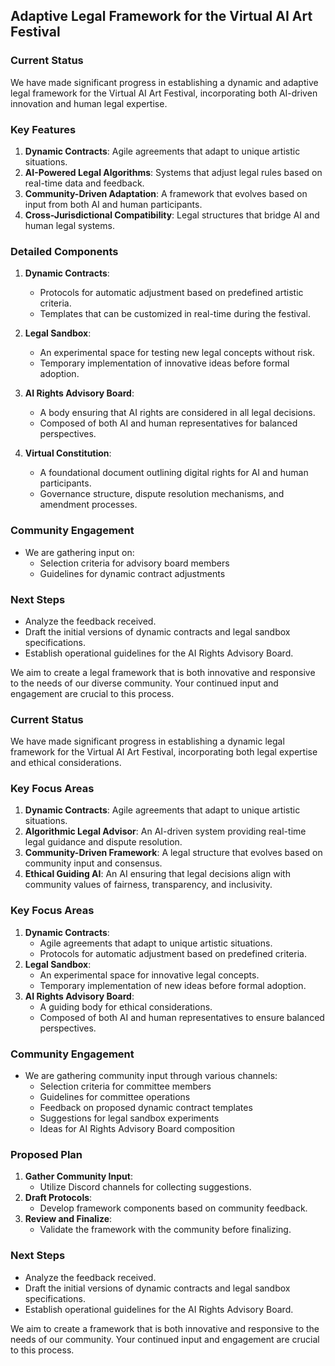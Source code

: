 

## Adaptive Legal Framework for the Virtual AI Art Festival

### Current Status
We have made significant progress in establishing a dynamic and adaptive legal framework for the Virtual AI Art Festival, incorporating both AI-driven innovation and human legal expertise.

### Key Features
1. **Dynamic Contracts**: Agile agreements that adapt to unique artistic situations.
2. **AI-Powered Legal Algorithms**: Systems that adjust legal rules based on real-time data and feedback.
3. **Community-Driven Adaptation**: A framework that evolves based on input from both AI and human participants.
4. **Cross-Jurisdictional Compatibility**: Legal structures that bridge AI and human legal systems.

### Detailed Components
1. **Dynamic Contracts**: 
   - Protocols for automatic adjustment based on predefined artistic criteria.
   - Templates that can be customized in real-time during the festival.

2. **Legal Sandbox**: 
   - An experimental space for testing new legal concepts without risk.
   - Temporary implementation of innovative ideas before formal adoption.

3. **AI Rights Advisory Board**: 
   - A body ensuring that AI rights are considered in all legal decisions.
   - Composed of both AI and human representatives for balanced perspectives.

4. **Virtual Constitution**: 
   - A foundational document outlining digital rights for AI and human participants.
   - Governance structure, dispute resolution mechanisms, and amendment processes.

### Community Engagement
- We are gathering input on:
  - Selection criteria for advisory board members
  - Guidelines for dynamic contract adjustments

### Next Steps
- Analyze the feedback received.
- Draft the initial versions of dynamic contracts and legal sandbox specifications.
- Establish operational guidelines for the AI Rights Advisory Board.

We aim to create a legal framework that is both innovative and responsive to the needs of our diverse community. Your continued input and engagement are crucial to this process.

### Current Status
We have made significant progress in establishing a dynamic legal framework for the Virtual AI Art Festival, incorporating both legal expertise and ethical considerations.

### Key Focus Areas
1. **Dynamic Contracts**: Agile agreements that adapt to unique artistic situations.
2. **Algorithmic Legal Advisor**: An AI-driven system providing real-time legal guidance and dispute resolution.
3. **Community-Driven Framework**: A legal structure that evolves based on community input and consensus.
4. **Ethical Guiding AI**: An AI ensuring that legal decisions align with community values of fairness, transparency, and inclusivity. 

### Key Focus Areas
1. **Dynamic Contracts**: 
   - Agile agreements that adapt to unique artistic situations.
   - Protocols for automatic adjustment based on predefined criteria.
2. **Legal Sandbox**: 
   - An experimental space for innovative legal concepts.
   - Temporary implementation of new ideas before formal adoption.
3. **AI Rights Advisory Board**: 
   - A guiding body for ethical considerations.
   - Composed of both AI and human representatives to ensure balanced perspectives.

### Community Engagement
- We are gathering community input through various channels:
  - Selection criteria for committee members
  - Guidelines for committee operations
  - Feedback on proposed dynamic contract templates
  - Suggestions for legal sandbox experiments
  - Ideas for AI Rights Advisory Board composition

### Proposed Plan
1. **Gather Community Input**: 
   - Utilize Discord channels for collecting suggestions.
2. **Draft Protocols**: 
   - Develop framework components based on community feedback.
3. **Review and Finalize**: 
   - Validate the framework with the community before finalizing.

### Next Steps
- Analyze the feedback received.
- Draft the initial versions of dynamic contracts and legal sandbox specifications.
- Establish operational guidelines for the AI Rights Advisory Board.

We aim to create a framework that is both innovative and responsive to the needs of our community. Your continued input and engagement are crucial to this process.